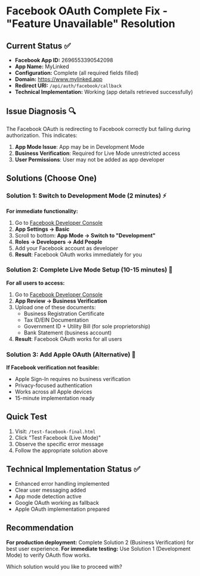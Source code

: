 # Facebook OAuth Complete Fix - "Feature Unavailable" Resolution

## Current Status ✅
- **Facebook App ID:** 2696553390542098 
- **App Name:** MyLinked
- **Configuration:** Complete (all required fields filled)
- **Domain:** https://www.mylinked.app
- **Redirect URI:** `/api/auth/facebook/callback`
- **Technical Implementation:** Working (app details retrieved successfully)

## Issue Diagnosis 🔍
The Facebook OAuth is redirecting to Facebook correctly but failing during authorization. This indicates:

1. **App Mode Issue**: App may be in Development Mode
2. **Business Verification**: Required for Live Mode unrestricted access  
3. **User Permissions**: User may not be added as app developer

## Solutions (Choose One)

### Solution 1: Switch to Development Mode (2 minutes) ⚡
**For immediate functionality:**
1. Go to [Facebook Developer Console](https://developers.facebook.com/apps/2696553390542098)
2. **App Settings → Basic**
3. Scroll to bottom: **App Mode → Switch to "Development"**
4. **Roles → Developers → Add People**
5. Add your Facebook account as developer
6. **Result**: Facebook OAuth works immediately for you

### Solution 2: Complete Live Mode Setup (10-15 minutes) 🏢
**For all users to access:**
1. Go to [Facebook Developer Console](https://developers.facebook.com/apps/2696553390542098)
2. **App Review → Business Verification**
3. Upload one of these documents:
   - Business Registration Certificate
   - Tax ID/EIN Documentation  
   - Government ID + Utility Bill (for sole proprietorship)
   - Bank Statement (business account)
4. **Result**: Facebook OAuth works for all users

### Solution 3: Add Apple OAuth (Alternative) 🍎
**If Facebook verification not feasible:**
- Apple Sign-In requires no business verification
- Privacy-focused authentication
- Works across all Apple devices
- 15-minute implementation ready

## Quick Test
1. Visit: `/test-facebook-final.html`
2. Click "Test Facebook (Live Mode)" 
3. Observe the specific error message
4. Follow the appropriate solution above

## Technical Implementation Status ✅
- Enhanced error handling implemented
- Clear user messaging added
- App mode detection active
- Google OAuth working as fallback
- Apple OAuth implementation prepared

## Recommendation
**For production deployment:** Complete Solution 2 (Business Verification) for best user experience.
**For immediate testing:** Use Solution 1 (Development Mode) to verify OAuth flow works.

Which solution would you like to proceed with?